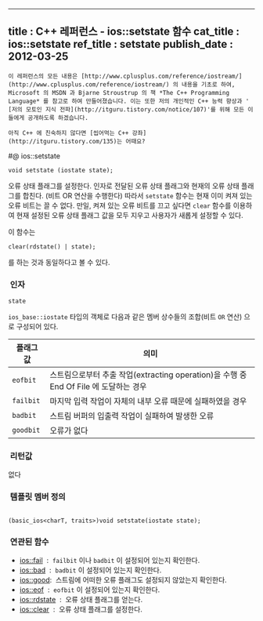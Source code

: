 ----------------
title : C++ 레퍼런스 - ios::setstate 함수
cat_title :  ios::setstate
ref_title : setstate
publish_date : 2012-03-25
--------------



```warning
이 레퍼런스의 모든 내용은 [http://www.cplusplus.com/reference/iostream/](http://www.cplusplus.com/reference/iostream/) 의 내용을 기초로 하여, Microsoft 의 MSDN 과 Bjarne Stroustrup 의 책 *The C++ Programming Language* 를 참고로 하여 만들어졌습니다. 이는 또한 저의 개인적인 C++ 능력 향상과 ' [저의 모토인 지식 전파](http://itguru.tistory.com/notice/107)'를 위해 모든 이들에게 공개하도록 하겠습니다.
```

```info-text
아직 C++ 에 친숙하지 않다면 [씹어먹는 C++ 강좌](http://itguru.tistory.com/135)는 어때요?
```

#@ ios::setstate

```info-format
void setstate (iostate state);
```


오류 상태 플래그를 설정한다.
인자로 전달된 오류 상태 플래그와 현재의 오류 상태 플래그를 합친다. (비트 OR 연산을 수행한다) 따라서 `setstate` 함수는 현재 이미 켜져 있는 오류 비트는 끌 수 없다. 만일, 켜져 있는 오류 비트를 끄고 싶다면 `clear` 함수를 이용하여 현재 설정된 오류 상태 플래그 값을 모두 지우고 사용자가 새롭게 설정할 수 있다.

이 함수는

```cpp-formatted
clear(rdstate() | state);
```


를 하는 것과 동일하다고 볼 수 있다.



###  인자





`state`

`ios_base::iostate` 타입의 객체로 다음과 같은 멤버 상수들의 조합(비트 `OR` 연산) 으로 구성되어 있다.

|플래그 값|의미|
|-------|----|
|`eofbit`|스트림으로부터 추출 작업(extracting operation)을 수행 중 End Of File 에 도달하는 경우|
|`failbit`|마지막 입력 작업이 자체의 내부 오류 때문에 실패하였을 경우|
|`badbit`|스트림 버퍼의 입출력 작업이 실패하여 발생한 오류|
|`goodbit`|오류가 없다|


###  리턴값



없다



###  템플릿 멤버 정의





```cpp-formatted

(basic_ios<charT, traits>)void setstate(iostate state);
```




###  연관된 함수

*  [ios::fail](http://itguru.tistory.com/165)  :  `failbit` 이나 `badbit` 이 설정되어 있는지 확인한다.
*  [ios::bad](http://itguru.tistory.com/166)  :  `badbit` 이 설정되어 있는지 확인한다.
*  [ios::good](http://itguru.tistory.com/164):  스트림에 어떠한 오류 플래그도 설정되지 않았는지 확인한다.
*  [ios::eof](http://itguru.tistory.com/167)  :  `eofbit` 이 설정되어 있는지 확인한다.
*  [ios::rdstate](http://itguru.tistory.com/171)  :  오류 상태 플래그를 얻는다.
*  [ios::clear](http://itguru.tistory.com/180)  :  오류 상태 플래그를 설정한다.